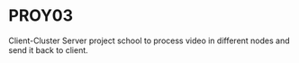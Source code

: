 # PROY03
Client-Cluster Server project school to process video in different nodes and send it back to client.
